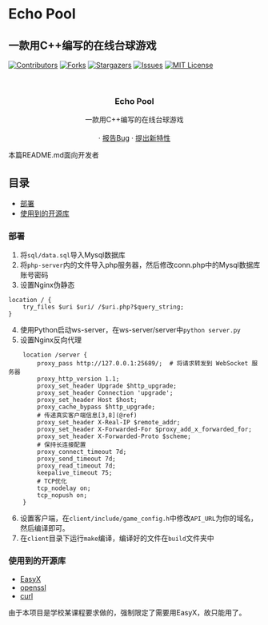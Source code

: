 

# Echo Pool

## 一款用C++编写的在线台球游戏

<!-- PROJECT SHIELDS -->

[![Contributors][contributors-shield]][contributors-url]
[![Forks][forks-shield]][forks-url]
[![Stargazers][stars-shield]][stars-url]
[![Issues][issues-shield]][issues-url]
[![MIT License][license-shield]][license-url]

<!-- PROJECT LOGO -->
<br />

  <h3 align="center">Echo Pool</h3>
  <p align="center">
    一款用C++编写的在线台球游戏
    <br />
    <br />
    ·
    <a href="https://github.com/lhl77/billiards-online-cpp/issues">报告Bug</a>
    ·
    <a href="https://github.com/lhl77/billiards-online-cpp/issues">提出新特性</a>
  </p>

</p>


 本篇README.md面向开发者

## 目录

- [部署](#部署)
- [使用到的开源库](#使用到的开源库)


### 部署

1. 将`sql/data.sql`导入Mysql数据库
2. 将`php-server`内的文件导入php服务器，然后修改conn.php中的Mysql数据库账号密码
3. 设置Nginx伪静态

```
location / {
    try_files $uri $uri/ /$uri.php?$query_string;
}
```
4. 使用Python启动ws-server，在ws-server/server中`python server.py`
5. 设置Nginx反向代理
```
    location /server {
        proxy_pass http://127.0.0.1:25689/;  # 将请求转发到 WebSocket 服务器
        proxy_http_version 1.1;
        proxy_set_header Upgrade $http_upgrade;
        proxy_set_header Connection 'upgrade';
        proxy_set_header Host $host;
        proxy_cache_bypass $http_upgrade;
        # 传递真实客户端信息[3,8](@ref)
        proxy_set_header X-Real-IP $remote_addr;
        proxy_set_header X-Forwarded-For $proxy_add_x_forwarded_for;
        proxy_set_header X-Forwarded-Proto $scheme;
        # 保持长连接配置
        proxy_connect_timeout 7d;
        proxy_send_timeout 7d;
        proxy_read_timeout 7d;
	    keepalive_timeout 75;
        # TCP优化
        tcp_nodelay on;
        tcp_nopush on;
    }
```
6. 设置客户端，在`client/include/game_config.h`中修改`API_URL`为你的域名，然后编译即可。
7. 在`client`目录下运行`make`编译，编译好的文件在`build`文件夹中

### 使用到的开源库

- [EasyX](#)
- [openssl](https://github.com/openssl/openssl)
- [curl](https://github.com/curl/curl)

由于本项目是学校某课程要求做的，强制限定了需要用EasyX，故只能用了。



<!-- links -->
[your-project-path]:lhl77/billiards-online-cpp
[contributors-shield]: https://img.shields.io/github/contributors/lhl77/billiards-online-cpp.svg?style=flat-square
[contributors-url]: https://github.com/lhl77/billiards-online-cpp/graphs/contributors
[forks-shield]: https://img.shields.io/github/forks/lhl77/billiards-online-cpp.svg?style=flat-square
[forks-url]: https://github.com/lhl77/billiards-online-cpp/network/members
[stars-shield]: https://img.shields.io/github/stars/lhl77/billiards-online-cpp.svg?style=flat-square
[stars-url]: https://github.com/lhl77/billiards-online-cpp/stargazers
[issues-shield]: https://img.shields.io/github/issues/lhl77/billiards-online-cpp.svg?style=flat-square
[issues-url]: https://img.shields.io/github/issues/lhl77/billiards-online-cpp.svg
[license-shield]: https://img.shields.io/github/license/lhl77/billiards-online-cpp.svg?style=flat-square
[license-url]: https://github.com/lhl77/billiards-online-cpp/blob/master/LICENSE.txt





